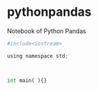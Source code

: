 # pythonpandas


Notebook of Python Pandas

```python
#include<iostream>

using namespace std;



int main( ){}



```
